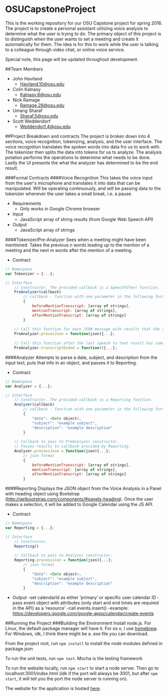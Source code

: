 # OSUCapstoneProject
This is the working repository for our OSU Capstone project for spring 2016. The project is to create a personal assistant utilizing voice analysis to determine what the user is trying to do. The primary object of this project is to distinguish when the user wants to set a meeting and create it automatically for them. The idea is for this to work while the user is talking to a colleague through video chat, or online voice service.

Special note, this page will be updated throughout development.

##Team Members
- John Haviland
  - Haviland.10@osu.edu
- Colin Kalnasy
  - Kalnasy.6@osu.edu
- Nick Ramage
  - Ramage.28@osu.edu
- Umang Sharaf
  - Sharaf.5@osu.edu
- Scott Weddendorf
  - Weddendorf.4@osu.edu

##Project Breakdown and contracts
The project is broken down into 4 sections, voice recognition, tokenizing, analysis, and the user interface. The voice recognition translates the spoken words into data fro us to work with. The tokenizer then splits the data into tokens for us to analyze. The analysis potation performs the operations to determine what needs to be done. Lastly the UI presents the what the analyzer has determined to be the end result.

###Formal Contracts
####Voice Recognition
This takes the voice input from the user's microphone and translates it into data that can be manipulated. Will be operating continuously, and will be passing data to the tokenizer whenever the user takes a small break, i.e. a pause.
- Requirements
  - Only works in Google Chrome browser
- Input
  - JavaScript array of string results (from Google Web Speech API)
- Output
  - JavaScript array of strings

####Tokenizer/Pre-Analyzer
Sees when a meeting might have been mentioned. Takes the previous n words leading up to the mention of a meeting and the next m words after the mention of a meeting.
- Contract
```javascript
// Namespace
var Tokenizer = {...};

// Interface
	// Constructor. The provided callback is a SpeechToText function.
	PreAnalyzer(callback)
		// callback - function with one parameter in the following format
	    {
		    beforeMentionTranscript: [array of strings],
		    mentionTranscript: [array of strings],
		    afterMentionTranscript: [array of strings]
	    }
		
	// Call this function for each JSON message with results that the speech to text api returns.
	PreAnalyzer.procesJson = function(json){...};
		
	// Call this function after the last speech to text result has come back from IBM.
	PreAnalyzer.transcriptEnded = function(){...};
```

####Analyzer
Attempts to parse a date, subject, and description from the input text, puts that info in an object, and passes it to Reporting.
- Contract
```javascript
// Namespace
var Analyzer = {...};

// Interface
    // Constructor. The provided callback is a Reporting function.
    Analyzer(callback)
        // callback - function with one parameter in the following format
	    {
		    "date": <Date object>,
		    "subject": "example subject",
		    "description": "example description"
	    }
    
	// Callback to pass to PreAnalyzer constructor.
    // Passes results to callback provided by Reporting.
    Analyzer.processJson = function(json){...};
        // json format
	    {
		    beforeMentionTranscript: [array of strings],
		    mentionTranscript: [array of strings],
		    afterMentionTranscript: [array of strings]
	    }
```

####Reporting
Displays the JSON object from the Voice Analysis in a Panel with heading object using Bootstrap (http://getbootstrap.com/components/#panels-heading). Once the user makes a selection, it will be added to Google Calendar using the JS API.
- Contract
```javascript
// Namespace
var Reporting = {...};

// Interface
	// Constructor.
	Reporting()
	
	// Callback to pass to Analyzer constructor.
	Reporting.processJson = function(json){...};
		// json format
		{
			"date": <Date object>,
			"subject": "example subject",
			"description": "example description"
		}
```

- Output
	-set calendarId as either ‘primary’ or specific user calendar ID
	-pass event object with attributes (only start and end times are required in the API) as a ‘resource’
	-call events.insert()
	-example: https://developers.google.com/google-apps/calendar/create-events


##Running the Project
###Building the Environment
Install node.js. For Linux, the default package manager will have it. For os x, I use [homebrew](http://brew.sh/). For Windows, idk, I think there might be a .exe file you can download.

From the project root, run `npm install` to install the node modules defined in package.json

To run the unit tests, run `npm test`. Mocha is the testing framework

To run the website locally, run `npm start` to start a node server. Then go to localhost:3001/index.html (idk if the port will always be 3001, but after `npm start`, it will tell you the port the node server is running on).

The website for the application is hosted [here](http://meeting-assistant.mybluemix.net/).
